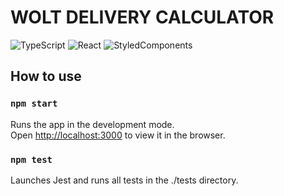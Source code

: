 # WOLT DELIVERY CALCULATOR
![TypeScript](https://img.shields.io/badge/TypeScript-v.4-green)
![React](https://img.shields.io/badge/React-v.18-blue)
![StyledComponents](https://img.shields.io/badge/StyledComponents-v.6-pink)

## How to use
### `npm start`

Runs the app in the development mode.\
Open [http://localhost:3000](http://localhost:3000) to view it in the browser.

### `npm test`

Launches Jest and runs all tests in the ./tests directory.
